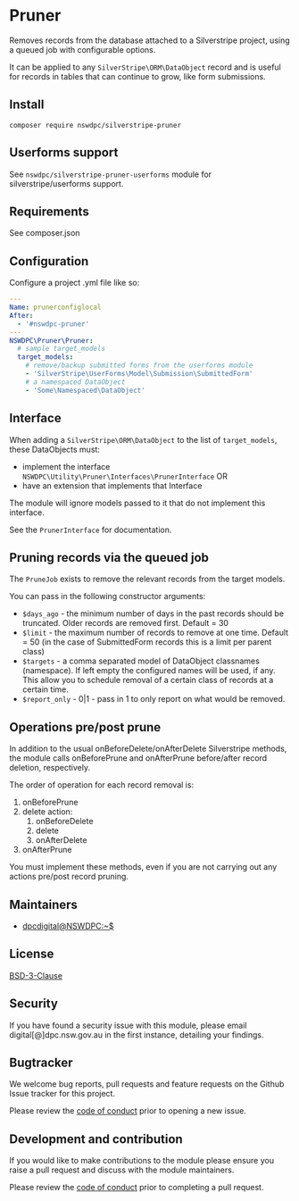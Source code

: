 # Pruner

Removes records from the database attached to a Silverstripe project, using a queued job with configurable options.

It can be applied to any `SilverStripe\ORM\DataObject` record and is useful for records in tables that can continue to grow, like form submissions.

## Install

```shell
composer require nswdpc/silverstripe-pruner
```

## Userforms support

See `nswdpc/silverstripe-pruner-userforms` module for silverstripe/userforms support.

## Requirements

See composer.json

## Configuration

Configure a project .yml file like so:

```yml
---
Name: prunerconfiglocal
After:
  - '#nswdpc-pruner'
---
NSWDPC\Pruner\Pruner:
  # sample target_models
  target_models:
    # remove/backup submitted forms from the userforms module
    - 'SilverStripe\UserForms\Model\Submission\SubmittedForm'
    # a namespaced DataObject
    - 'Some\Namespaced\DataObject'
```

## Interface

When adding a `SilverStripe\ORM\DataObject` to the list of `target_models`, these DataObjects must:

+ implement the interface `NSWDPC\Utility\Pruner\Interfaces\PrunerInterface` OR
+ have an extension that implements that Interface

The module will ignore models passed to it that do not implement this interface.

See the `PrunerInterface` for documentation.

## Pruning records via the queued job

The `PruneJob` exists to remove the relevant records from the target models.

You can pass in the following constructor arguments:

+ `$days_ago` - the minimum number of days in the past records should be truncated. Older records are removed first. Default  = 30
+ `$limit` - the maximum number of records to remove at one time. Default = 50 (in the case of SubmittedForm records this is a limit per parent class)
+ `$targets` - a comma separated model of DataObject classnames (namespace). If left empty the configured names will be used, if any. This allow you to schedule removal of a certain class of records at a certain time.
+ `$report_only` - 0|1 - pass in 1 to only report on what would be removed.

## Operations pre/post prune

In addition to the usual onBeforeDelete/onAfterDelete Silverstripe methods, the module calls onBeforePrune and onAfterPrune before/after record deletion, respectively.

The order of operation for each record removal is:

1. onBeforePrune
1. delete action:
    1. onBeforeDelete
    1. delete
    1. onAfterDelete
1. onAfterPrune

You must implement these methods, even if you are not carrying out any actions pre/post record pruning.

## Maintainers

+ [dpcdigital@NSWDPC:~$](https://dpc.nsw.gov.au)

## License

[BSD-3-Clause](./LICENSE.md)

## Security

If you have found a security issue with this module, please email digital[@]dpc.nsw.gov.au in the first instance, detailing your findings.

## Bugtracker

We welcome bug reports, pull requests and feature requests on the Github Issue tracker for this project.

Please review the [code of conduct](./code-of-conduct.md) prior to opening a new issue.

## Development and contribution

If you would like to make contributions to the module please ensure you raise a pull request and discuss with the module maintainers.

Please review the [code of conduct](./code-of-conduct.md) prior to completing a pull request.
